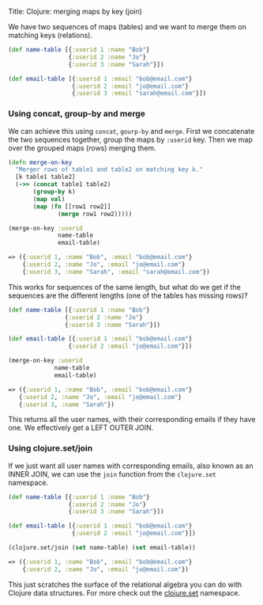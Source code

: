 Title: Clojure: merging maps by key (join)

We have two sequences of maps (tables) and we want to merge them on matching keys (relations).

```clojure
(def name-table [{:userid 1 :name "Bob"}
                 {:userid 2 :name "Jo"}
                 {:userid 3 :name "Sarah"}])

(def email-table [{:userid 1 :email "bob@email.com"}
                  {:userid 2 :email "jo@email.com"}
                  {:userid 3 :email "sarah@email.com"}])
```

### Using concat, group-by and merge

We can achieve this using `concat`, `gourp-by` and `merge`. First we concatenate the two sequences together, group the maps by `:userid` key. Then we map over the grouped maps (rows) merging them.

```clojure
(defn merge-on-key
  "Merger rows of table1 and table2 on matching key k."
  [k table1 table2]
  (->> (concat table1 table2)
       (group-by k)
       (map val)
       (map (fn [[row1 row2]]
              (merge row1 row2)))))

(merge-on-key :userid
              name-table
              email-table)

=> ({:userid 1, :name "Bob", :email "bob@email.com"}
    {:userid 2, :name "Jo", :email "jo@email.com"}
    {:userid 3, :name "Sarah", :email "sarah@email.com"})
 ```

This works for sequences of the same length, but what do we get if the sequences are the different lengths (one of the tables has missing rows)?

 ```clojure
(def name-table [{:userid 1 :name "Bob"}
                 {:userid 2 :name "Jo"}
                 {:userid 3 :name "Sarah"}])

(def email-table [{:userid 1 :email "bob@email.com"}
                  {:userid 2 :email "jo@email.com"}])

(merge-on-key :userid
              name-table
              email-table)

=> ({:userid 1, :name "Bob", :email "bob@email.com"}
    {:userid 2, :name "Jo", :email "jo@email.com"}
    {:userid 3, :name "Sarah"})
 ```

This returns all the user names, with their corresponding emails if they have one. We effectively get a LEFT OUTER JOIN.

### Using clojure.set/join

If we just want all user names with corresponding emails, also known as an INNER JOIN, we can use the `join` function from the `clojure.set` namespace.

```clojure
(def name-table [{:userid 1 :name "Bob"}
                 {:userid 2 :name "Jo"}
                 {:userid 3 :name "Sarah"}])

(def email-table [{:userid 1 :email "bob@email.com"}
                  {:userid 2 :email "jo@email.com"}])

(clojure.set/join (set name-table) (set email-table))

=> ({:userid 1, :name "Bob", :email "bob@email.com"}
    {:userid 2, :name "Jo", :email "jo@email.com"})
```

This just scratches the surface of the relational algebra you can do with Clojure data structures. For more check out the [clojure.set](https://clojuredocs.org/clojure.set) namespace.
